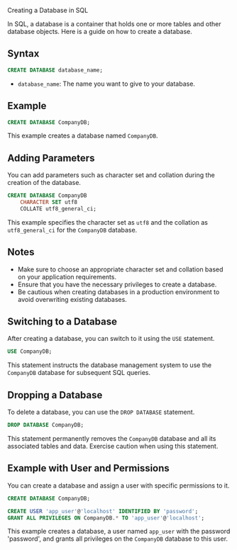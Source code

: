  Creating a Database in SQL

In SQL, a database is a container that holds one or more tables and other database objects. Here is a guide on how to create a database.

## Syntax

```sql
CREATE DATABASE database_name;
```

- `database_name`: The name you want to give to your database.

## Example

```sql
CREATE DATABASE CompanyDB;
```

This example creates a database named `CompanyDB`.

## Adding Parameters

You can add parameters such as character set and collation during the creation of the database.

```sql
CREATE DATABASE CompanyDB
    CHARACTER SET utf8
    COLLATE utf8_general_ci;
```

This example specifies the character set as `utf8` and the collation as `utf8_general_ci` for the `CompanyDB` database.

## Notes

- Make sure to choose an appropriate character set and collation based on your application requirements.
- Ensure that you have the necessary privileges to create a database.
- Be cautious when creating databases in a production environment to avoid overwriting existing databases.

## Switching to a Database

After creating a database, you can switch to it using the `USE` statement.

```sql
USE CompanyDB;
```

This statement instructs the database management system to use the `CompanyDB` database for subsequent SQL queries.

## Dropping a Database

To delete a database, you can use the `DROP DATABASE` statement.

```sql
DROP DATABASE CompanyDB;
```

This statement permanently removes the `CompanyDB` database and all its associated tables and data. Exercise caution when using this statement.

## Example with User and Permissions

You can create a database and assign a user with specific permissions to it.

```sql
CREATE DATABASE CompanyDB;

CREATE USER 'app_user'@'localhost' IDENTIFIED BY 'password';
GRANT ALL PRIVILEGES ON CompanyDB.* TO 'app_user'@'localhost';
```

This example creates a database, a user named `app_user` with the password 'password', and grants all privileges on the `CompanyDB` database to this user.


